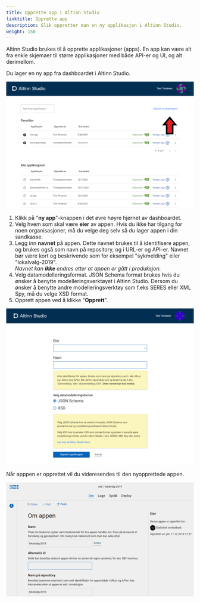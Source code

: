 ```yaml
---
title: Opprette app i Altinn Studio
linktitle: Opprette app
description: Slik oppretter man en ny applikasjon i Altinn Studio.
weight: 150
---
```


Altinn Studio brukes til å opprette applikasjoner (apps).
En app kan være alt fra enkle skjemaer til større applikasjoner med både API-er og UI, og alt derimellom.

Du lager en ny app fra dashboardet i Altinn Studio.

![Dashboardet i Altinn Studio](overview.png "Dashboard - oversikt")

1. Klikk på "**ny app**"-knappen i det øvre høyre hjørnet av dashboardet.
2. Velg hvem som skal være **eier** av appen. Hvis du ikke har tilgang for noen organisasjoner, må du velge deg selv så du lager appen i din sandkasse.
3. Legg inn **navnet** på appen. Dette navnet brukes til å identifisere appen, og brukes også som navn på repository, og i URL-er og API-er.
   Navnet bør være kort og beskrivende som for eksempel "sykmelding" eller "lokalvalg-2019".  
    _Navnet kan **ikke** endres etter at appen er gått i produksjon._
4. Velg datamodelleringsformat. JSON Schema format brukes hvis du ønsker å benytte modelleringsverktøyet i Altinn Studio. Dersom du ønsker å benytte andre modelleringsverktøy som f.eks SERES eller XML Spy, må du velge XSD format.
5. Opprett appen ved å klikke "**Opprett**".

![Ny app popup](new-app.png "Opprett en ny app")

Når apppen er opprettet vil du videresendes til den nyopprettede appen.

![App opprettet](app-created.png "App opprettet")
